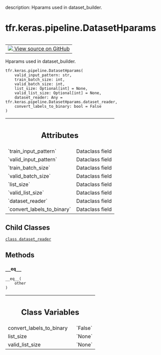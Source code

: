 description: Hparams used in dataset_builder.

<div itemscope itemtype="http://developers.google.com/ReferenceObject">
<meta itemprop="name" content="tfr.keras.pipeline.DatasetHparams" />
<meta itemprop="path" content="Stable" />
<meta itemprop="property" content="dataset_reader"/>
<meta itemprop="property" content="__eq__"/>
<meta itemprop="property" content="__init__"/>
<meta itemprop="property" content="convert_labels_to_binary"/>
<meta itemprop="property" content="list_size"/>
<meta itemprop="property" content="valid_list_size"/>
</div>

# tfr.keras.pipeline.DatasetHparams

<!-- Insert buttons and diff -->

<table class="tfo-notebook-buttons tfo-api nocontent" align="left">
<td>
  <a target="_blank" href="https://github.com/tensorflow/ranking/tree/master/tensorflow_ranking/python/keras/pipeline.py#L85-L94">
    <img src="https://www.tensorflow.org/images/GitHub-Mark-32px.png" />
    View source on GitHub
  </a>
</td>
</table>

Hparams used in dataset_builder.

<pre class="devsite-click-to-copy prettyprint lang-py tfo-signature-link">
<code>tfr.keras.pipeline.DatasetHparams(
    valid_input_pattern: str,
    train_batch_size: int,
    valid_batch_size: int,
    list_size: Optional[int] = None,
    valid_list_size: Optional[int] = None,
    dataset_reader: Any = tfr.keras.pipeline.DatasetHparams.dataset_reader,
    convert_labels_to_binary: bool = False
)
</code></pre>

<!-- Placeholder for "Used in" -->

<!-- Tabular view -->
 <table class="responsive fixed orange">
<colgroup><col width="214px"><col></colgroup>
<tr><th colspan="2"><h2 class="add-link">Attributes</h2></th></tr>

<tr>
<td>
`train_input_pattern`
</td>
<td>
Dataclass field
</td>
</tr><tr>
<td>
`valid_input_pattern`
</td>
<td>
Dataclass field
</td>
</tr><tr>
<td>
`train_batch_size`
</td>
<td>
Dataclass field
</td>
</tr><tr>
<td>
`valid_batch_size`
</td>
<td>
Dataclass field
</td>
</tr><tr>
<td>
`list_size`
</td>
<td>
Dataclass field
</td>
</tr><tr>
<td>
`valid_list_size`
</td>
<td>
Dataclass field
</td>
</tr><tr>
<td>
`dataset_reader`
</td>
<td>
Dataclass field
</td>
</tr><tr>
<td>
`convert_labels_to_binary`
</td>
<td>
Dataclass field
</td>
</tr>
</table>

## Child Classes
[`class dataset_reader`](../../../tfr/keras/pipeline/DatasetHparams/dataset_reader.md)

## Methods

<h3 id="__eq__"><code>__eq__</code></h3>

<pre class="devsite-click-to-copy prettyprint lang-py tfo-signature-link">
<code>__eq__(
    other
)
</code></pre>

<!-- Tabular view -->
 <table class="responsive fixed orange">
<colgroup><col width="214px"><col></colgroup>
<tr><th colspan="2"><h2 class="add-link">Class Variables</h2></th></tr>

<tr>
<td>
convert_labels_to_binary<a id="convert_labels_to_binary"></a>
</td>
<td>
`False`
</td>
</tr><tr>
<td>
list_size<a id="list_size"></a>
</td>
<td>
`None`
</td>
</tr><tr>
<td>
valid_list_size<a id="valid_list_size"></a>
</td>
<td>
`None`
</td>
</tr>
</table>

